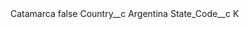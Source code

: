 <?xml version="1.0" encoding="UTF-8"?>
<CustomMetadata xmlns="http://soap.sforce.com/2006/04/metadata" xmlns:xsi="http://www.w3.org/2001/XMLSchema-instance" xmlns:xsd="http://www.w3.org/2001/XMLSchema">
    <label>Catamarca</label>
    <protected>false</protected>
    <values>
        <field>Country__c</field>
        <value xsi:type="xsd:string">Argentina</value>
    </values>
    <values>
        <field>State_Code__c</field>
        <value xsi:type="xsd:string">K</value>
    </values>
</CustomMetadata>
